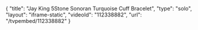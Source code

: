 {
    "title": "Jay King 5Stone Sonoran Turquoise Cuff Bracelet",
    "type": "solo",
    "layout": "iframe-static",
    "videoId": "112338882",
    "url": "\/tvpembed\/112338882"
}